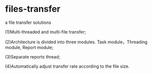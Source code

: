 files-transfer
==============

a file transfer solutions

(1)Multi-threaded and multi-file transfer;

(2)Architecture is divided into three modules. Task module，Threading module, Report module;

(3)Separate reports thread;

(4)Automatically adjust transfer rate according to the file size.
